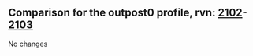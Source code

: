## Comparison for the outpost0 profile, rvn: [2102](https://github.com/PRO100KatYT/FortniteProfileRevisions/tree/main/profiles/outpost0/2102%20outpost0.json)-[2103](https://github.com/PRO100KatYT/FortniteProfileRevisions/tree/main/profiles/outpost0/2103%20outpost0.json)

No changes
